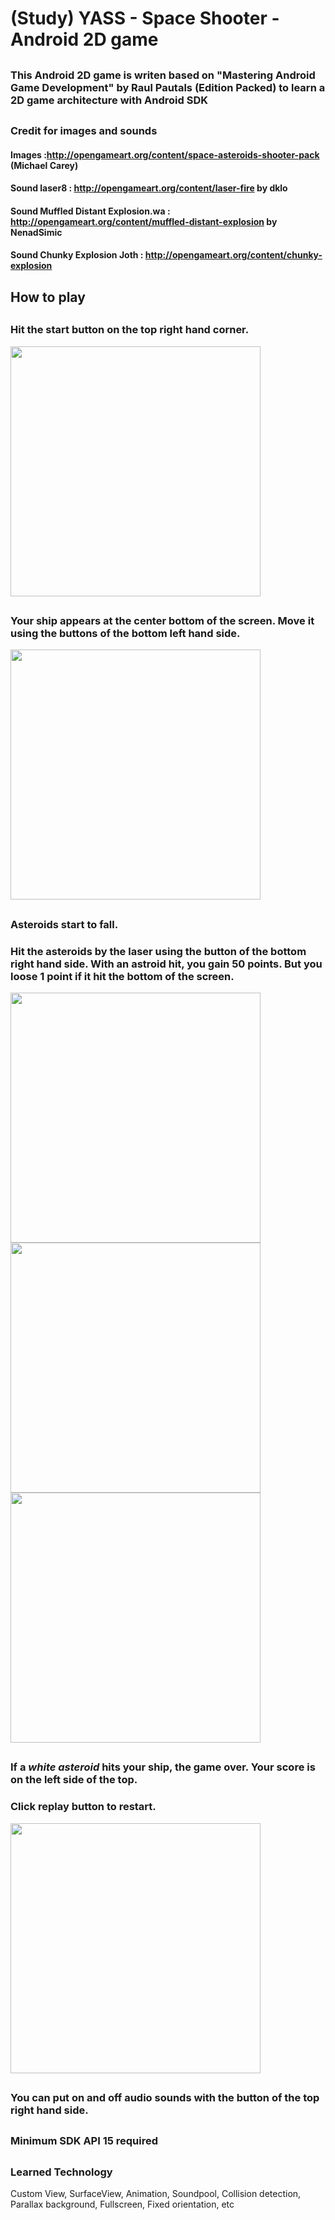 # (Study) YASS - Space Shooter - Android 2D game
##
### This Android 2D game is writen based on "Mastering Android Game Development" by Raul Pautals (Edition Packed) to learn a 2D game architecture with Android SDK
##
### Credit for images and sounds
####  Images :http://opengameart.org/content/space-asteroids-shooter-pack (Michael Carey)
####  Sound laser8 : http://opengameart.org/content/laser-fire by  dklo
####  Sound Muffled Distant Explosion.wa : http://opengameart.org/content/muffled-distant-explosion by NenadSimic
####  Sound Chunky Explosion Joth : http://opengameart.org/content/chunky-explosion
##
## How to play
##
### Hit the start button on the top right hand corner.
<img src="https://cloud.githubusercontent.com/assets/21304543/22428196/6f49cf1a-e706-11e6-8520-4c0953b7fe7b.png" width="400"/>

##
### Your ship appears at the center bottom of the screen. Move it using the buttons of the bottom left hand side. 
<img src="https://cloud.githubusercontent.com/assets/21304543/22428197/6f4b3bde-e706-11e6-9890-3a1f92c0b0f2.png" width="400"/>

##
### Asteroids start to fall. 
### Hit the asteroids by the laser using the button of the bottom right hand side. With an astroid hit, you gain 50 points. But you loose 1 point if it hit the bottom of the screen. 

<img src="https://cloud.githubusercontent.com/assets/21304543/22428198/6f501d84-e706-11e6-92b8-2f061a8367c4.png" width="400"/>


<img src="https://cloud.githubusercontent.com/assets/21304543/22428199/6f5574aa-e706-11e6-902f-3dde3d5f10ba.png" width="400"/>


<img src="https://cloud.githubusercontent.com/assets/21304543/22428200/6f5ffed4-e706-11e6-98c5-4684b9ec7931.png" width="400"/>



##
### If a *white asteroid* hits your ship, the game  over. Your score is on the left side of the top. 
### Click replay button to restart.

<img src="https://cloud.githubusercontent.com/assets/21304543/22428201/6f610ed2-e706-11e6-9501-8a110b9959d3.png" width="400"/>

##
### You can put on and off audio sounds with the button of the top right hand side.

##
### Minimum SDK API 15 required
##

##
### Learned Technology
Custom View, SurfaceView, Animation, Soundpool, Collision detection, Parallax background, Fullscreen, Fixed orientation, etc



